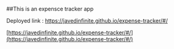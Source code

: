 ##This is an expensce tracker app

Deployed link : https://javedinfinite.github.io/expense-tracker/#/

[https://javedinfinite.github.io/expense-tracker/#/](https://javedinfinite.github.io/expense-tracker/#/)